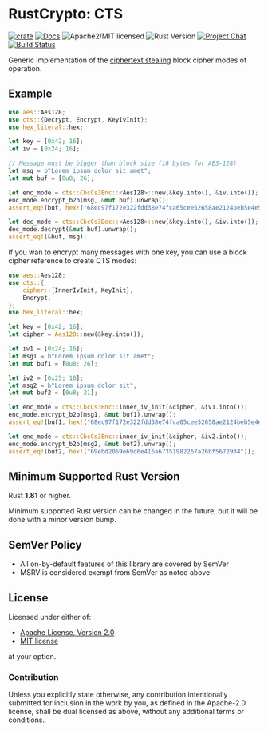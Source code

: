 # RustCrypto: CTS

[![crate][crate-image]][crate-link]
[![Docs][docs-image]][docs-link]
![Apache2/MIT licensed][license-image]
![Rust Version][rustc-image]
[![Project Chat][chat-image]][chat-link]
[![Build Status][build-image]][build-link]

Generic implementation of the [ciphertext stealing] block cipher modes of operation.

## Example
```rust
use aes::Aes128;
use cts::{Decrypt, Encrypt, KeyIvInit};
use hex_literal::hex;

let key = [0x42; 16];
let iv = [0x24; 16];

// Message must be bigger than block size (16 bytes for AES-128)
let msg = b"Lorem ipsum dolor sit amet";
let mut buf = [0u8; 26];

let enc_mode = cts::CbcCs3Enc::<Aes128>::new(&key.into(), &iv.into());
enc_mode.encrypt_b2b(msg, &mut buf).unwrap();
assert_eq!(buf, hex!("68ec97f172e322fdd38e74fca65cee52658ae2124beb5e4e5315"));

let dec_mode = cts::CbcCs3Dec::<Aes128>::new(&key.into(), &iv.into());
dec_mode.decrypt(&mut buf).unwrap();
assert_eq!(&buf, msg);
```

If you wan to encrypt many messages with one key, you can use a block cipher reference
to create CTS modes:
```rust
use aes::Aes128;
use cts::{
    cipher::{InnerIvInit, KeyInit},
    Encrypt,
};
use hex_literal::hex;

let key = [0x42; 16];
let cipher = Aes128::new(&key.into());

let iv1 = [0x24; 16];
let msg1 = b"Lorem ipsum dolor sit amet";
let mut buf1 = [0u8; 26];

let iv2 = [0x25; 16];
let msg2 = b"Lorem ipsum dolor sit";
let mut buf2 = [0u8; 21];

let enc_mode = cts::CbcCs3Enc::inner_iv_init(&cipher, &iv1.into());
enc_mode.encrypt_b2b(msg1, &mut buf1).unwrap();
assert_eq!(buf1, hex!("68ec97f172e322fdd38e74fca65cee52658ae2124beb5e4e5315"));

let enc_mode = cts::CbcCs3Enc::inner_iv_init(&cipher, &iv2.into());
enc_mode.encrypt_b2b(msg2, &mut buf2).unwrap();
assert_eq!(buf2, hex!("69ebd2059e69c6e416a67351982267a26bf5672934"));
```

## Minimum Supported Rust Version

Rust **1.81** or higher.

Minimum supported Rust version can be changed in the future, but it will be
done with a minor version bump.

## SemVer Policy

- All on-by-default features of this library are covered by SemVer
- MSRV is considered exempt from SemVer as noted above

## License

Licensed under either of:

 * [Apache License, Version 2.0](http://www.apache.org/licenses/LICENSE-2.0)
 * [MIT license](http://opensource.org/licenses/MIT)

at your option.

### Contribution

Unless you explicitly state otherwise, any contribution intentionally submitted
for inclusion in the work by you, as defined in the Apache-2.0 license, shall be
dual licensed as above, without any additional terms or conditions.

[//]: # (badges)

[crate-image]: https://img.shields.io/crates/v/cts.svg
[crate-link]: https://crates.io/crates/cts
[docs-image]: https://docs.rs/cts/badge.svg
[docs-link]: https://docs.rs/cts/
[license-image]: https://img.shields.io/badge/license-Apache2.0/MIT-blue.svg
[rustc-image]: https://img.shields.io/badge/rustc-1.81+-blue.svg
[chat-image]: https://img.shields.io/badge/zulip-join_chat-blue.svg
[chat-link]: https://rustcrypto.zulipchat.com/#narrow/stream/308460-block-modes
[build-image]: https://github.com/RustCrypto/block-modes/workflows/cts/badge.svg?branch=master&event=push
[build-link]: https://github.com/RustCrypto/block-modes/actions?query=workflow%3Acts+branch%3Amaster

[//]: # (general links)

[ciphertext stealing]: https://en.wikipedia.org/wiki/Ciphertext_stealing
